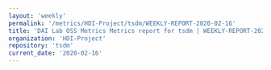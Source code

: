 ```yaml
---
layout: 'weekly'
permalink: '/metrics/HDI-Project/tsdm/WEEKLY-REPORT-2020-02-16'
title: 'DAI Lab OSS Metrics Metrics report for tsdm | WEEKLY-REPORT-2020-02-16'
organization: 'HDI-Project'
repository: 'tsdm'
current_date: '2020-02-16'
---
```

